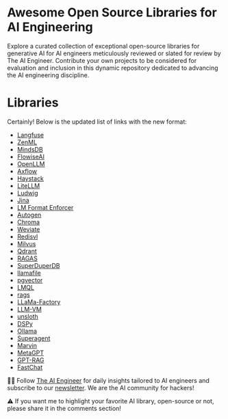 # Awesome Open Source Libraries for AI Engineering
Explore a curated collection of exceptional open-source libraries for generative AI for AI engineers meticulously reviewed or slated for review by The AI Engineer. Contribute your own projects to be considered for evaluation and inclusion in this dynamic repository dedicated to advancing the AI engineering discipline.

# Libraries
Certainly! Below is the updated list of links with the new format:

* [Langfuse](libraries/langfuse/README.md)
* [ZenML](libraries/zenml/README.md)
* [MindsDB](libraries/mindsdb/README.md)
* [FlowiseAI](libraries/flowiseai/README.md)
* [OpenLLM](libraries/openllm/README.md)
* [Axflow](libraries/axflow/README.md)
* [Haystack](libraries/haystack/README.md)
* [LiteLLM](libraries/litellm/README.md)
* [Ludwig](libraries/ludwig/README.md)
* [Jina](libraries/jina/README.md)
* [LM Format Enforcer](libraries/lmformatenforcer/README.md)
* [Autogen](libraries/autogen/README.md)
* [Chroma](libraries/chroma/README.md)
* [Weviate](libraries/weviate/README.md)
* [Redisvl](libraries/redisvl/README.md)
* [Milvus](libraries/milvus/README.md)
* [Qdrant](libraries/qdrant/README.md)
* [RAGAS](libraries/ragas/README.md)
* [SuperDuperDB](libraries/superduperdb/README.md)
* [llamafile](libraries/llamafile/README.md)
* [pgvector](libraries/pgvector/README.md)
* [LMQL](libraries/lmql/README.md)
* [rags](libraries/rags/README.md)
* [LLaMa-Factory](libraries/llama-factory/README.md)
* [LLM-VM](libraries/llm-vm/README.md)
* [unsloth](libraries/unsloth/README.md)
* [DSPy](libraries/dspy/README.md)
* [Ollama](libraries/ollama/README.md)
* [Superagent](libraries/superagent/README.md)
* [Marvin](libraries/marvin/README.md)
* [MetaGPT](libraries/metagpt/README.md)
* [GPT-RAG](libraries/gpt-rag/README.md)
* [FastChat](libraries/fastchat/README.md)



🧙🏽 Follow [The AI Engineer](https://www.linkedin.com/company/theaiengineer/) for daily insights tailored to AI engineers and subscribe to our [newsletter](http://theaiengineerco.substack.com). We are the AI community for hackers!

⚠️ If you want me to highlight your favorite AI library, open-source or not, please share it in the comments section!
